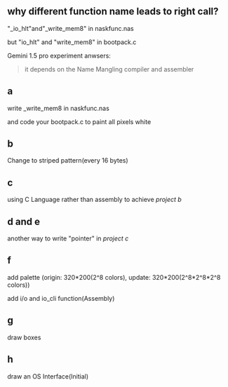 ## why different function name leads to right call?
"_io_hlt"and"_write_mem8" in naskfunc.nas  

but "io_hlt" and "write_mem8" in bootpack.c  

Gemini 1.5 pro experiment anwsers:  
> it depends on the Name Mangling 
> compiler and assembler

## a
write _write_mem8 in naskfunc.nas  

and code your bootpack.c to paint all pixels white

## b
Change to striped pattern(every 16 bytes)

## c
using C Language rather than assembly to achieve *project b*

## d and e
another way to write "pointer" in *project c*

## f
add palette
(origin: 320*200(2^8 colors), update: 320\*200(2^8\*2^8\*2^8 colors))

add i/o and io_cli function(Assembly)

## g
draw boxes

## h
draw an OS Interface(Initial)